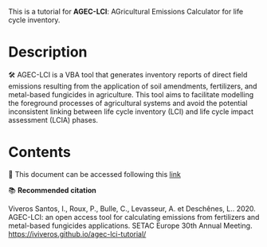 This is a tutorial for **AGEC-LCI**: AGricultural Emissions Calculator for life cycle inventory.

# Description

🛠️ AGEC-LCI is a VBA tool that generates inventory reports of direct field emissions resulting from the application of soil amendments, fertilizers, and metal-based fungicides in agriculture. This tool aims to facilitate modelling the foreground processes of agricultural systems and avoid the potential inconsistent linking between life cycle inventory (LCI) and life cycle impact assessment (LCIA) phases.

# Contents

🔗 This document can be accessed following this <a href="https://iviveros.github.io/agec-lci-tutorial/" target="_blank">link</a>


📚 **Recommended citation**

Viveros Santos, I., Roux, P., Bulle, C., Levasseur, A. et Deschênes, L.. 2020. AGEC-LCI: an open access tool for calculating emissions from fertilizers and metal-based fungicides applications. SETAC Europe 30th Annual Meeting. https://iviveros.github.io/agec-lci-tutorial/
